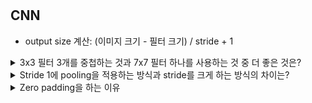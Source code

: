 # 

## CNN

- output size 계산: (이미지 크기 - 필터 크기) / stride + 1

<details>
<summary> 3x3 필터 3개를 중첩하는 것과 7x7 필터 하나를 사용하는 것 중 더 좋은 것은? </summary>

    3x3 필터 여러개를 쓰는 것이 더 좋다

    필터 중간 단계에 있는 non-linearity를 더 많이 활용할 수 있음

    연산량 또한 적어짐

    3x3 필터 3개를 사용하면, 3*3*3 = 27개의 weight을 학습

    7x7 필터 1개를 사용하면, 7*7 = 49개의 weight을 학습

    ![image](https://user-images.githubusercontent.com/37800546/148028008-e22ee20b-bd1c-4c69-84cb-5b2c253db6a4.png)
  
</details>

<details>
<summary> Stride 1에 pooling을 적용하는 방식과 stride를 크게 하는 방식의 차이는? </summary>
    
    Stride를 1로 설정하는 경우에는, pooling을 통해 값을 선택적으로 고를 수 있지만
  
    stride를 크게하는 경우에는 픽셀을 크게 건너뛰게 되면서 값을 선택할 기회가 사라짐
  
    -> 통상적으로 stride는 1로, pooling을 통해 sub sampling하는 것이 더 좋은 결과를 보여줌
  
    * 크기가 큰 영상의 경우 연산량을 줄이기 위해 입력 영상을 처리하는 첫번째 covolutional layer에서 stride 값을 1이 아닌 값으로 적용하기도 함
    
</details>

<details>
<summary> Zero padding을 하는 이유 </summary>
     
    - 입력 데이터와 동일하게 크기 유지 가능
  
      e.g) 32x32의 입력 데이터, zero padding 2 픽셀, 5x5 필터
  
      보정된 입력 데이터: (2+32+2)x(2+32+2) = 36x36
  
      출력 데이터: (36 - 5 +1)x(36 - 5 +1) = 32x32
  
    - 경계면의 정보 살릴 수 있음
    
</details>


